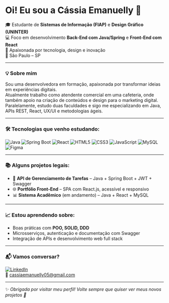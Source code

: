 # Oi! Eu sou a Cássia Emanuelly 🚀

🎓 Estudante de **Sistemas de Informação (FIAP)** e **Design Gráfico (UNINTER)**  
💻 Foco em desenvolvimento **Back-End com Java/Spring** e **Front-End com React**  
🎨 Apaixonada por tecnologia, design e inovação  
📍 São Paulo – SP  

---

### 💡 Sobre mim

Sou uma desenvolvedora em formação, apaixonada por transformar ideias em experiências digitais.  
Atualmente trabalho como atendente comercial em uma cafeteria, onde também apoio na criação de conteúdos e design para o marketing digital. Paralelamente, estudo duas faculdades e sigo me especializando em Java, APIs REST, React, UX/UI e metodologias ágeis.

---

### 🛠️ Tecnologias que venho estudando:

![Java](https://img.shields.io/badge/Java-ED8B00?style=for-the-badge&logo=java&logoColor=white)
![Spring Boot](https://img.shields.io/badge/Spring_Boot-6DB33F?style=for-the-badge&logo=spring-boot&logoColor=white)
![React](https://img.shields.io/badge/React-20232A?style=for-the-badge&logo=react&logoColor=61DAFB)
![HTML5](https://img.shields.io/badge/HTML5-E34F26?style=for-the-badge&logo=html5&logoColor=white)
![CSS3](https://img.shields.io/badge/CSS3-1572B6?style=for-the-badge&logo=css3&logoColor=white)
![JavaScript](https://img.shields.io/badge/JavaScript-F7DF1E?style=for-the-badge&logo=javascript&logoColor=black)
![MySQL](https://img.shields.io/badge/MySQL-005C84?style=for-the-badge&logo=mysql&logoColor=white)
![Figma](https://img.shields.io/badge/Figma-F24E1E?style=for-the-badge&logo=figma&logoColor=white)

---

### 📚 Alguns projetos legais:

- 🔐 **API de Gerenciamento de Tarefas** – Java + Spring Boot + JWT + Swagger  
- 🌐 **Portfólio Front-End** – SPA com React.js, acessível e responsivo  
- 📊 **Sistema Acadêmico** (em andamento) – Java + React + MySQL  

---

### 📈 Estou aprendendo sobre:

- Boas práticas com **POO, SOLID, DDD**  
- Microsserviços, autenticação e documentação com Swagger  
- Integração de APIs e desenvolvimento web full stack

---

### 📬 Vamos conversar?

[![LinkedIn](https://img.shields.io/badge/LinkedIn-0077B5?style=flat-square&logo=linkedin&logoColor=white)](https://linkedin.com/in/cassia-emanuelly)  
📧 cassiaemanuelly05@gmail.com

---

✨ *Obrigada por visitar meu perfil! Volte sempre que quiser ver meus novos projetos 🚀*
